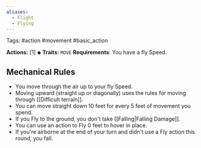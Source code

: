 ```yaml
---
aliases:
  - Flight
  - Flying
---
```

Tags: #action #movement #basic_action 

**Actions:** [1] ⬥
**Traits:** `MOVE` 
**Requirements**: You have a fly Speed.

## Mechanical Rules

- You move through the air up to your fly Speed.
- Moving upward (straight up or diagonally) uses the rules for moving through [[Difficult terrain]].
- You can move straight down 10 feet for every 5 feet of movement you spend.
- If you Fly to the ground, you don't take [[Falling|Falling Damage]].
- You can use an action to Fly 0 feet to hover in place.
- If you're airborne at the end of your turn and didn't use a Fly action this round, you fall.